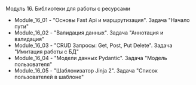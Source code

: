 Модуль 16. Библиотеки для работы с ресурсами
- Module_16_01 - "Основы Fast Api и маршрутизация". Задача "Начало пути"
- Module_16_02 - "Валидация данных". Задача "Аннотация и валидация"
- Module_16_03 - "CRUD Запросы: Get, Post, Put Delete". Задача "Имитация работы с БД"
- Module_16_04 - "Модели данных Pydantic". Задача "Модель пользователя" 
- Module_16_05 - "Шаблонизатор Jinja 2". Задача "Список пользователей в шаблоне"
